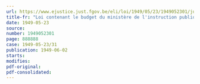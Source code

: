 ```yaml
---
url: https://www.ejustice.just.fgov.be/eli/loi/1949/05/23/1949052301/justel
title-fr: "Loi contenant le budget du ministère de l'instruction publique pour l'exercice 1949"
date: 1949-05-23
source:
number: 1949052301
page: 888888
case: 1949-05-23/31
publication: 1949-06-02
starts:
modifies:
pdf-original:
pdf-consolidated:
---
```


